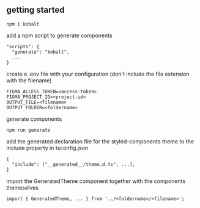 ## getting started

```
npm i kobalt
```

add a npm script to generate components

```
"scripts": {
  "generate": "kobalt",
  ...
}
```

create a .env file with your configuration (don't include the file extension with the filename)

```
FIGMA_ACCESS_TOKEN=<access-token>
FIGMA_PROJECT_ID=<project-id>
OUTPUT_FILE=<filename>
OUTPUT_FOLDER=<foldername>
```

generate components

```
npm run generate
```

add the generated declaration file for the styled-components theme to the include property in tsconfig.json

```
{
  "include": ["__generated__/theme.d.ts", ...],
}
```

import the GeneratedTheme component together with the components themeselves

```
import { GeneratedTheme, ... } from '../<foldername>/<filename>';
```
